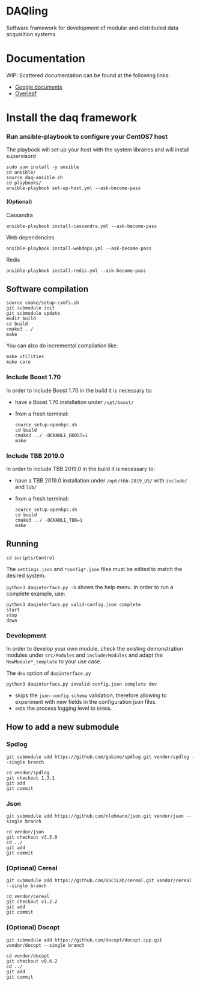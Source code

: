 # DAQling

Software framework for development of modular and distributed data acquisition systems.

# Documentation
WIP: Scattered documentation can be found at the following links:
- [Google documents][drive]
- [Overleaf][overleaf]

[drive]: <https://drive.google.com/drive/folders/1sMiRltFLZY9HFLqsrGpXrNlBZx4Yx3qN?usp=sharing>
[overleaf]: <https://www.overleaf.com/9291872198hhwbjgmdstpv>

# Install the daq framework
### Run ansible-playbook to configure your CentOS7 host
The playbook will set up your host with the system libraries and will install supervisord

    sudo yum install -y ansible
    cd ansible/
    source daq-ansible.sh
    cd playbooks/
    ansible-playbook set-up-host.yml --ask-become-pass

#### (Optional)
Cassandra

    ansible-playbook install-cassandra.yml --ask-become-pass

Web dependencies

    ansible-playbook install-webdeps.yml --ask-become-pass

Redis

    ansible-playbook install-redis.yml --ask-become-pass


## Software compilation

    source cmake/setup-cvmfs.sh
    git submodule init
    git submodule update
    mkdir build
    cd build
    cmake3 ../
    make

You can also do incremental compilation like:

    make utilities
    make core

### Include Boost 1.70
In order to include Boost 1.70 in the build it is necessary to:
- have a Boost 1.70 installation under `/opt/boost/`
- from a fresh terminal:

      source setup-openhpc.sh
      cd build
      cmake3 ../ -DENABLE_BOOST=1
      make

### Include TBB 2019.0
In order to include TBB 2019.0 in the build it is necessary to:
- have a TBB 2019.0 installation under `/opt/tbb-2019_U5/` with `include/` and `lib/`
- from a fresh terminal:

      source setup-openhpc.sh
      cd build
      cmake3 ../ -DENABLE_TBB=1
      make

## Running

    cd scripts/Control

The `settings.json` and `*config*.json` files must be edited to match the desired system.

`python3 daqinterface.py -h` shows the help menu. In order to run a complete example, use:

    python3 daqinterface.py valid-config.json complete
    start
    stop
    down

### Development
In order to develop your own module, check the existing demonstration modules under `src/Modules` and `include/Modules` and adapt the `NewModule*_template` to your use case.

The `dev` option of `daqinterface.py`

    python3 daqinterface.py invalid-config.json complete dev

  - skips the `json-config.schema` validation, therefore allowing to experiment with new fields in the configuration json files.
  - sets the process logging level to `DEBUG`.

## How to add a new submodule
### Spdlog

    git submodule add https://github.com/gabime/spdlog.git vendor/spdlog --single branch

    cd vendor/spdlog
    git checkout 1.3.1
    git add
    git commit

### Json

    git submodule add https://github.com/nlohmann/json.git vendor/json --single branch

    cd vendor/json
    git checkout v3.5.0
    cd ../
    git add
    git commit


### (Optional) Cereal

    git submodule add https://github.com/USCiLab/cereal.git vendor/cereal --single branch

    cd vendor/cereal
    git checkout v1.2.2
    git add
    git commit

### (Optional) Docopt

    git submodule add https://github.com/docopt/docopt.cpp.git vendor/docopt --single branch

    cd vendor/docopt
    git checkout v0.6.2
    cd ../
    git add
    git commit